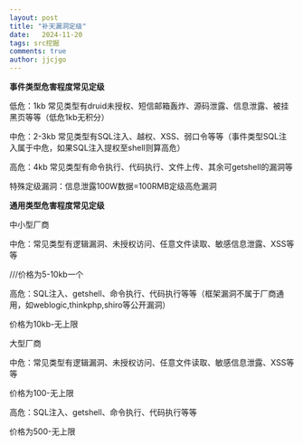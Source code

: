 ```yaml
---
layout: post
title: "补天漏洞定级"
date:   2024-11-20
tags: src挖掘
comments: true
author: jjcjgo
---
```

**事件类型危害程度常见定级**     

低危：1kb 常见类型有druid未授权、短信邮箱轰炸、源码泄露、信息泄露、被挂黑页等等（低危1kb无积分）     


中危：2-3kb 常见类型有SQL注入、越权、XSS、弱口令等等（事件类型SQL注入属于中危，如果SQL注入提权至shell则算高危）    


高危：4kb 常见类型有命令执行、代码执行、文件上传、其余可getshell的漏洞等    


特殊定级漏洞：信息泄露100W数据=100RMB定级高危漏洞    



**通用类型危害程度常见定级**    

 
中小型厂商    


中危：常见类型有逻辑漏洞、未授权访问、任意文件读取、敏感信息泄露、XSS等等    


///价格为5-10kb一个    


高危：SQL注入、getshell、命令执行、代码执行等等（框架漏洞不属于厂商通用，如weblogic,thinkphp,shiro等公开漏洞）    


价格为10kb-无上限   


大型厂商   


中危：常见类型有逻辑漏洞、未授权访问、任意文件读取、敏感信息泄露、XSS等等   


价格为100-无上限   

 
高危：SQL注入、getshell、命令执行、代码执行等等   


价格为500-无上限
